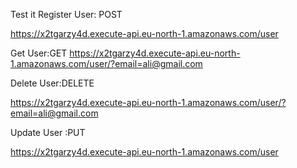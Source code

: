 Test it 
Register User: POST

https://x2tgarzy4d.execute-api.eu-north-1.amazonaws.com/user

Get User:GET
https://x2tgarzy4d.execute-api.eu-north-1.amazonaws.com/user/?email=ali@gmail.com

Delete User:DELETE

https://x2tgarzy4d.execute-api.eu-north-1.amazonaws.com/user/?email=ali@gmail.com

Update User :PUT

https://x2tgarzy4d.execute-api.eu-north-1.amazonaws.com/user
